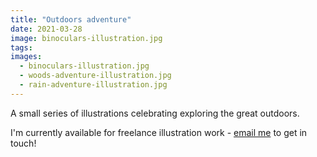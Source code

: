 ```yaml
---
title: "Outdoors adventure"
date: 2021-03-28
image: binoculars-illustration.jpg
tags:
images:
  - binoculars-illustration.jpg
  - woods-adventure-illustration.jpg
  - rain-adventure-illustration.jpg
---
```


A small series of illustrations celebrating exploring the great outdoors.

I'm currently available for freelance illustration work - [email me](mailto::vicky.hughes@hotmail.com) to get in touch!